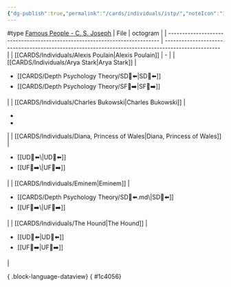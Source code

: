 ```yaml
---
{"dg-publish":true,"permalink":"/cards/individuals/istp/","noteIcon":"1","created":"2023-04-29T12:10:42.146+02:00","updated":"2023-05-05T11:41:02.417+02:00"}
---
```


#type
[Famous People - C. S. Joseph](https://offers.csjoseph.life/famous)
| File                                                                        | octogram                                                                                           |
| --------------------------------------------------------------------------- | -------------------------------------------------------------------------------------------------- |
| [[CARDS/Individuals/Alexis Poulain\|Alexis Poulain]]                     | \-                                                                                                 |
| [[CARDS/Individuals/Arya Stark\|Arya Stark]]                             | <ul><li>[[CARDS/Depth Psychology Theory/SD🤸⬅️\|SD🤸⬅️]] </li><li>[[CARDS/Depth Psychology Theory/SF🤸➡️\|SF🤸➡️]] </li></ul>                                                  |
| [[CARDS/Individuals/Charles Bukowski\|Charles Bukowski]]                 | <ul><li></li><li></li></ul>                                                                        |
| [[CARDS/Individuals/Diana, Princess of Wales\|Diana, Princess of Wales]] | <ul><li>[[UD👤⬅️\\|UD👤⬅️]]</li><li>[[UF👤➡️\\|UF👤➡️]]</li></ul>                                  |
| [[CARDS/Individuals/Eminem\|Eminem]]                                     | <ul><li>[[CARDS/Depth Psychology Theory/SD🤸⬅️.md\\|SD🤸⬅️]]</li><li>[[UF👤➡️\\|UF👤➡️]]</li></ul> |
| [[CARDS/Individuals/The Hound\|The Hound]]                               | <ul><li>[[UD👤⬅️\|UD👤⬅️]] </li><li>[[UF👤➡️\|UF👤➡️]] </li></ul>                                                  |

{ .block-language-dataview}
{ #1c4056}


